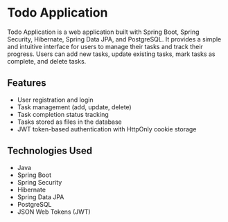 # Todo Application

Todo Application is a web application built with Spring Boot, Spring Security, Hibernate, Spring Data JPA, and PostgreSQL. It provides a simple and intuitive interface for users to manage their tasks and track their progress. Users can add new tasks, update existing tasks, mark tasks as complete, and delete tasks.

## Features

- User registration and login
- Task management (add, update, delete)
- Task completion status tracking
- Tasks stored as files in the database
- JWT token-based authentication with HttpOnly cookie storage

## Technologies Used

- Java
- Spring Boot
- Spring Security
- Hibernate
- Spring Data JPA
- PostgreSQL
- JSON Web Tokens (JWT)

